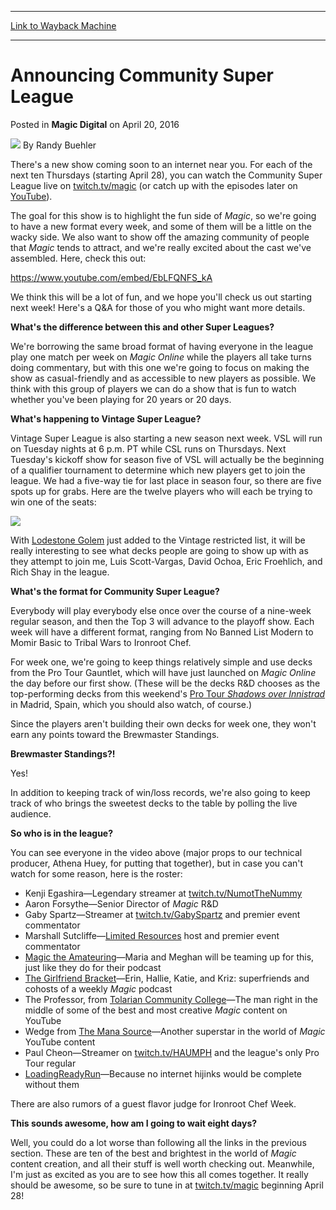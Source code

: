 
---
[Link to Wayback Machine](https://web.archive.org/web/20160423011707/http://magic.wizards.com/en/articles/archive/magic-digital/announcing-community-super-league-2016-04-20)

[_metadata_:author]:- "Randy Buehler"
[_metadata_:description]:- "Randy has all the details to get you excited about the Community Super League, which will be starting next week!"
[_metadata_:generator]:- "Drupal 7 (http://drupal.org)"
[_metadata_:node]:- "1017916"
[_metadata_:publish_date]:- "2016-04-20"
[_metadata_:source]:- "div-main-content"
[_metadata_:title]:- "Announcing Community Super League"
[_metadata_:wayback_capture_timestamp]:- "2016-04-23 01:17:07"
[_metadata_:wayback_raw_url]:- "https://web.archive.org/web/20160423011707id_/http://magic.wizards.com/en/articles/archive/magic-digital/announcing-community-super-league-2016-04-20"
[_metadata_:wayback_url]:- "http://magic.wizards.com/en/articles/archive/magic-digital/announcing-community-super-league-2016-04-20"
---


Announcing Community Super League
=================================



 Posted in **Magic Digital**
 on April 20, 2016 






![](https://media.magic.wizards.com/styles/auth_small/public/images/person/Headshot%209-2014_3.jpg)
By Randy Buehler











There's a new show coming soon to an internet near you. For each of the next ten Thursdays (starting April 28), you can watch the Community Super League live on [twitch.tv/magic](http://www.twitch.tv/magic) (or catch up with the episodes later on [YouTube](https://www.youtube.com/user/wizardsmtg)).


The goal for this show is to highlight the fun side of *Magic*, so we're going to have a new format every week, and some of them will be a little on the wacky side. We also want to show off the amazing community of people that *Magic* tends to attract, and we're really excited about the cast we've assembled. Here, check this out:


<https://www.youtube.com/embed/EbLFQNFS_kA>


We think this will be a lot of fun, and we hope you'll check us out starting next week! Here's a Q&A for those of you who might want more details.


**What's the difference between this and other Super Leagues?**


We're borrowing the same broad format of having everyone in the league play one match per week on *Magic Online* while the players all take turns doing commentary, but with this one we're going to focus on making the show as casual-friendly and as accessible to new players as possible. We think with this group of players we can do a show that is fun to watch whether you've been playing for 20 years or 20 days.


**What's happening to Vintage Super League?**


Vintage Super League is also starting a new season next week. VSL will run on Tuesday nights at 6 p.m. PT while CSL runs on Thursdays. Next Tuesday's kickoff show for season five of VSL will actually be the beginning of a qualifier tournament to determine which new players get to join the league. We had a five-way tie for last place in season four, so there are five spots up for grabs. Here are the twelve players who will each be trying to win one of the seats:


![](https://media.wizards.com/2016/images/daily/MD20160420_Season-V.jpg)


With [Lodestone Golem](http://gatherer.wizards.com/Pages/Card/Details.aspx?name=Lodestone+Golem) just added to the Vintage restricted list, it will be really interesting to see what decks people are going to show up with as they attempt to join me, Luis Scott-Vargas, David Ochoa, Eric Froehlich, and Rich Shay in the league.


**What's the format for Community Super League?**


Everybody will play everybody else once over the course of a nine-week regular season, and then the Top 3 will advance to the playoff show. Each week will have a different format, ranging from No Banned List Modern to Momir Basic to Tribal Wars to Ironroot Chef.


For week one, we're going to keep things relatively simple and use decks from the Pro Tour Gauntlet, which will have just launched on *Magic Online* the day before our first show. (These will be the decks R&D chooses as the top-performing decks from this weekend's [Pro Tour *Shadows over Innistrad*](http://magic.wizards.com/en/events/premierplay/protour/ptsoi) in Madrid, Spain, which you should also watch, of course.)


Since the players aren't building their own decks for week one, they won't earn any points toward the Brewmaster Standings.


**Brewmaster Standings?!**


Yes!


In addition to keeping track of win/loss records, we're also going to keep track of who brings the sweetest decks to the table by polling the live audience.


**So who is in the league?**


You can see everyone in the video above (major props to our technical producer, Athena Huey, for putting that together), but in case you can't watch for some reason, here is the roster:


* Kenji Egashira—Legendary streamer at [twitch.tv/NumotTheNummy](https://www.twitch.tv/NumotTheNummy)
* Aaron Forsythe—Senior Director of *Magic* R&D
* Gaby Spartz—Streamer at [twitch.tv/GabySpartz](https://www.twitch.tv/GabySpartz) and premier event commentator
* Marshall Sutcliffe—[Limited Resources](http://lrcast.com/) host and premier event commentator
* [Magic the Amateuring](http://www.magictheamateuring.com/)—Maria and Meghan will be teaming up for this, just like they do for their podcast
* [The Girlfriend Bracket](http://www.gatheringmagic.com/author/the-girlfriend-bracket/)—Erin, Hallie, Katie, and Kriz: superfriends and cohosts of a weekly *Magic* podcast
* The Professor, from [Tolarian Community College](https://www.youtube.com/user/tolariancommunity)—The man right in the middle of some of the best and most creative *Magic* content on YouTube
* Wedge from [The Mana Source](https://www.youtube.com/user/themanasource)—Another superstar in the world of *Magic* YouTube content
* Paul Cheon—Streamer on [twitch.tv/HAUMPH](https://www.twitch.tv/HAUMPH) and the league's only Pro Tour regular
* [LoadingReadyRun](http://loadingreadyrun.com/)—Because no internet hijinks would be complete without them

There are also rumors of a guest flavor judge for Ironroot Chef Week.


**This sounds awesome, how am I going to wait eight days?**


Well, you could do a lot worse than following all the links in the previous section. These are ten of the best and brightest in the world of *Magic* content creation, and all their stuff is well worth checking out. Meanwhile, I'm just as excited as you are to see how this all comes together. It really should be awesome, so be sure to tune in at [twitch.tv/magic](http://www.twitch.tv/magic) beginning April 28!







